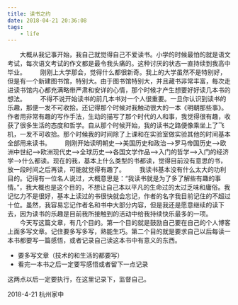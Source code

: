 ```yaml
---
title: 读书之约
date: 2018-04-21 20:36:08
tags:
    - life
---
```



　　大概从我记事开始，我自己就觉得自己不爱读书。小学的时候最怕的就是语文考试，每次语文考试的作文都是最令我头痛的。这种讨厌的状态一直持续到我高中毕业。
　　刚刚上大学那会，觉得什么都很新奇。我上的大学虽然不是特别好，但是有一个新建图书馆，特别大。由于图书馆特别大，并且藏书非常丰富，每次走进读书馆内心都充满略带严肃和安详的心情，那个时候才产生想要好好读几本书的想法。
　　不得不说开始读书的前几本书对一个人很重要。一旦你认识到读书的乐趣，那便一发不可收拾。还记得那个时候对我触动很大的一本《明朝那些事》。作者用非常有趣的写作手法，生动的描写了那个时代的人和事，我觉得很有趣，收获了很多生活的态度和哲学。自从那个时候开始，我的读书之路便像乘坐上了飞机，一发不可收拾。那个时候我的时间除了上课和在实验室做实验其他的时间基本全部用来读书。
　　刚刚开始读明朝史-->美国历史和政治-->罗马帝国历史-->欧洲中世纪-->欧洲现代史-->全球历史-->各国文学作品-->入门的哲学-->入门的经济学-->什么都读。现在的我，基本上什么类型的书都读，觉得目前没有意思的书，放一段时间之后再读，可能就觉得有趣了。
　　我读书基本没有什么太大的功利目的。记得有一位名人说过，大概意思是：“我读书就是为了多了解些有趣的事情。”，我大概也是这个目的，不想让自己本以平凡的生命过的太过乏味和庸俗。我记忆力不是很好，基本上读过的书很快就会忘记，作者的名字我目前记住的不超过十位。虽然，我容易忘记作者名和书中大部分内容，但是我还是愿意继续的读下去，因为读书的乐趣是目前我所接触到的活动中给我持续快乐最多的一项。
　　今天写这篇文章，有几个目的。第一个目的就是鼓励自己要在自己的个人博客上面多写文章。记住要多写多写，熟能生巧。第二个目的就是要求自己以后每读一本书都要写一篇感悟，或者记录自己读这本书中有意义的东西。

- 要多写文章（技术的和生活的都要写）
- 看完一本书之后一定要写感悟或者留下一点记录

这两点以后一定要执行，在这里记录下，监督自己。


2018-4-21
杭州家中


																			


